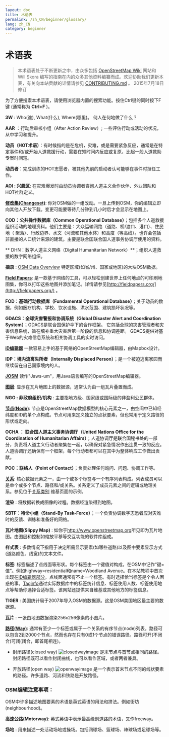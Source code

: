 ```yaml
---
layout: doc
title: 术语表 
permalink: /zh_CN/beginner/glossary/
lang: zh_CN
category: beginner
---
```


术语表 
============

> 本术语表处于不断更新之中，由众多包括 [OpenStreetMap Wiki](https://wiki.openstreetmap.org/wiki/Main_Page) 网站和 Will Skora 编写的指南在内的众多其他资料编纂而成。欢迎协助我们更新本表，有关向本站贡献的详情请参见 [CONTRIBUTING.md](https://github.com/hotosm/learnosm/blob/gh-pages/CONTRIBUTING.md) 。 
> 2015年7月18日修订  

为了方便搜索本术语表，请使用浏览器内置的搜索功能。按住Ctrl键的同时按下F键 (通常称为 **Ctrl+F** )。  

**3W** : Who(谁), What(什么), Where(哪里)。  何人在何地做了什么？  

**AAR** ：行动后审核小组（After Action Review）; 一些评估行动或活动的状况，从中学习和提升。

**动员（HOT术语）**：有时候指的是在危机，灾难，或是需要紧急反应，通常是在特定事件和/或开始人道救援行动，需要在短时间内反应或复原，比起一般人道救助专案时间短。

**动员者**：完成训练的HOT志愿者，被其他先前的启动者认可能够在事件时担任工作。 

**AOI : 兴趣区**: 在灾难爆发时由动员协调者咨询人道主义合作伙伴、外业团队和HOT社群定义。


**[修改集(Changeset)](https://wiki.openstreetmap.org/wiki/Changeset)**: 你对OSM做的一组改动。一旦上传到OSM，你的编辑立即向其他人开放下载。变更可能要等待几分钟到几小时后才会显示在地图上。

**COD：公共操作数据库（Common Operational Database）**；包括多个人道救援组织活动的地理资料。他们主要是：大众运输网路（道路、桥/渡口、港口）、住民地（ 聚落）、行政边界、水文（河流和其他水体）和高度（等高线）。也许会包括非直接的人口统计来源的建筑。主要是联合国联合国人道事务协调厅使用的资料。

** DHN：数字人道主义网络（Digital Humanitarian Network）**；组织人道救援的数字网络组织。

**摘录** : [OSM Data Overview](/zh_CN/osm-data/data-overview/) 特定区域(如省/州、国家或地区)的大块OSM数据。

**[Field Papers](/zh_CN/mobile-mapping/field-papers/)**: 是一款基于网络的工具，可以轻松创建世界上任何地点的可印刷地图集，你可以打印这些地图并添加笔记。详情请参见[http://fieldpapers.org/](http://fieldpapers.org/) 。 

**FOD：基础行动数据库（Fundamental Operational Database）**；关于动员的数据，例如医疗机构、学校、饮水设施、洪水范围、建筑损坏状况等。

**GDACS：全球灾害警报和协调系统（Global Disaster Alert and Coordination System）**；GDACS是联合国保护伞下的合作框架。 它包括全球的灾害管理者和灾害信息系统，旨在填补重大灾害后第一阶段的信息和协调差距。 GDACS提供对基于Web的灾难信息系统和相关协调工具的实时访问。

**[iD编辑器](/zh_CN/beginner/id-editor/)** 一款容易上手的基于网络的OpenStreetMap编辑器，由Mapbox设计。 

**IDP：境内流离失所者（Internally Displaced Person）**；是一个被迫逃离家园而继续留在自己国家境内的人。

**[JOSM](https://josm.openstreetmap.de/)** 读作"Jaws-um"，用Java语言编写的OpenStreetMap编辑器。 

**[图层](http://wiki.openstreetmap.org/wiki/Layer)**: 显示在瓦片地图上的数据源，通常认为由一组瓦片叠置而成。

**NGO : 非政府组织/机构** : 主要指地方级、国家级或国际级的非盈利公民群体。  

**[节点(Node)](http://wiki.openstreetmap.org/wiki/Node)**: 节点是OpenStreetMap数据模型的核心元素之一，由空间中已知经纬度和ID的单个点构成。节点可用来定义独立的点状要素，但也常用于定义路径的形状或走向。

**OCHA ： 联合国人道主义事务协调厅（United Nations Office for the Coordination of Humanitarian Affairs）**；人道协调厅是联合国秘书处的一部分，负责将人道主义行动者聚集在一起，以确保对紧急情况作出连贯一致的反应。 人道协调厅还确保有一个框架，每个行动者都可以在其中为整体响应工作做出贡献。

**POC：联络人（Point of Contact）**；负责处理任何询问、问题、协调工作等。

**[关系](http://wiki.openstreetmap.org/wiki/Relation)**: 核心数据元素之一，由一个或多个标签与一个有序列表构成。列表成员可以是单个或多个节点、路径和/或关系。关系定义了成员元素之间的逻辑或地理关系。参见位于[关系类别](http://wiki.openstreetmap.org/wiki/Types_of_relation) 维基页面的示例。 

**渲染** : 将数据转换成图像的过程。数据经渲染得到地图。

**SBTF：待命小组（Stand-By Task-Force）**；一个负责协调数字志愿者应对灾难时的反馈、训练和准备好的网络。

**瓦片地图(Slippy Map)** : 如你于<http://www.openstreetmap.org>所见即为瓦片地图。由图层和控制如缩放平移等交互功能的软件库组成。

**样式表** : 多数情况下指用于决定所需显示要素(如哪些道路)以及图中要素显示方式(道路颜色、线宽)的文本文件。

**标签**: 标签描述了点线面等形状。每个标签由一个键值对构成，在OSM中记作“键=值”。例如highway=residential和name=Woodland Avenue。在本站教程中首次出现在[iD编辑器部分](/zh_CN/beginner/id-editor/#basic-editing-with-id)。点线面通常有不止一个标签。有时选择恰当标签是个令人困惑的事。[Taginfo](https://taginfo.openstreetmap.org/)通过实际数据库中的标签统计信息、标签使用人数、标签使用地点等帮助你选择合适标签。该网站还提供来自维基或其他地方的标签信息。

**TIGER** : 美国统计局于2007年导入OSM的数据源。这是OSM美国地区最主要的数据源。

**瓦片** : 一张由地图数据渲染256x256像素的小图片。

**[路径(Way)](http://wiki.openstreetmap.org/wiki/Way)**: 通常有至少一个标签或属于一个关系的有序节点(node)列表。路径可以包含2到2000个节点，然而也存在只有0或1个节点的错误路径。路径可开(不闭合)可闭(闭合，即首尾相连)。  

* 封闭路径(closed way) ![closedwayimage](http://wiki.openstreetmap.org/w/images/thumb/e/ed/Mf_closed_way.svg/20px-Mf_closed_way.svg.png) 是末节点与首节点相同的路径。封闭路径既可以看作封闭曲线，也可以看作区域，或者两者兼具。 

* 开放路径(open way) ![openwayimage](http://wiki.openstreetmap.org/w/images/thumb/2/2a/Mf_way.svg/20px-Mf_way.svg.png) 是一个表示首末节点不同的线状要素的路径。许多道路、河流和铁路是开放路径。
 
### OSM编辑注意事项：

OSM中许多描述地图要素的术语是英式英语的用法和拼法。例如街坊(neighbourhood)。

**高速公路(Motorway)**: 英式英语中表示最高级别道路的术语，又作freeway。

**场地** : 用来描述一处活动场地或操场。包括网球场、篮球场、棒球场或足球场等。